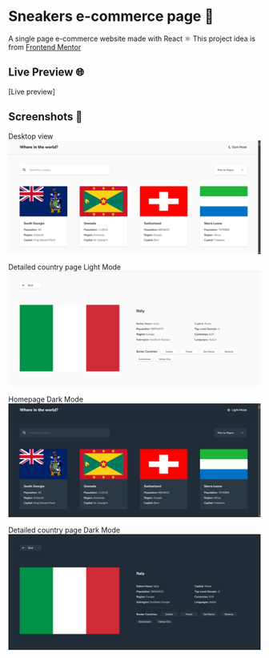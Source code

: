 # Sneakers e-commerce page 👟

A single page e-commerce website made with React ⚛️ This project idea is from [Frontend Mentor](https://www.frontendmentor.io/challenges/ecommerce-product-page-UPsZ9MJp6)

## Live Preview 🌐
[Live preview]

## Screenshots 📸

Desktop view
![Homepage Light Mode](https://github.com/eemilkorkka/whereintheworld/blob/main/public/screenshots/Screenshot%202025-02-10%20143507.png?raw=true)

Detailed country page Light Mode 
![Detailed Country view Light Mode](https://github.com/eemilkorkka/whereintheworld/blob/main/public/screenshots/Screenshot%202025-02-10%20143530.png?raw=true)

Homepage Dark Mode
![Homepage Dark Mode](https://github.com/eemilkorkka/whereintheworld/blob/main/public/screenshots/Screenshot%202025-02-10%20143546.png?raw=true)

Detailed country page Dark Mode
![Detailed Country view Dark Mode](https://github.com/eemilkorkka/whereintheworld/blob/main/public/screenshots/Screenshot%202025-02-10%20143606.png?raw=true)